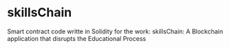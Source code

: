 # skillsChain

Smart contract code writte in Solidity for the work: skillsChain: A Blockchain application that disrupts the Educational Process

